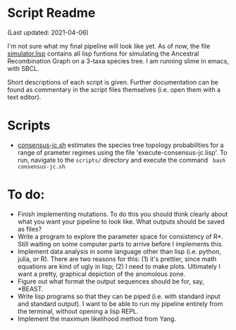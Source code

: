 # Script Readme
(Last updated: 2021-04-06)

I'm not sure what my final pipeline will look like yet. As of now, the file [simulator.lisp](simulator.lisp) contains all lisp funtions for simulating the Ancestral Recombination Graph on a 3-taxa species tree. I am running slime in emacs, with SBCL.

Short descriptions of each script is given. Further documentation can be found as commentary in the script files themselves (i.e. open them with a text editor).

# Scripts

* [consensus-jc.sh](consensus-jc.sh) estimates the species tree topology probabilities for a range of prameter regimes using the file 'execute-consensus-jc.lisp'. To run, navigate to the `scripts/` directory and execute the command ``` bash consensus-jc.sh```



# To do: 
* Finish implementing mutations. To do this you should think clearly about what you want your pipeline to look like. What outputs should be saved as files?
* Write a program to explore the parameter space for consistency of R*. Still waiting on some computer parts to arrive before I implements this.
* Implement data analysis in some language other than lisp (i.e. python, julia, or R). There are two reasons for this: (1) it's prettier, since math equations are kind of ugly in lisp; (2) I need to make plots. Ultimately I want a pretty, graphical depiction of the anomolous zone.
* Figure out what format the output sequences should be for, say, *BEAST.
* Write lisp programs so that they can be piped (i.e. with standard input and standard output). I want to be able to run my pipeline entirely from the terminal, without opening a lisp REPL.
* Implement the maximum likelihood method from Yang.
